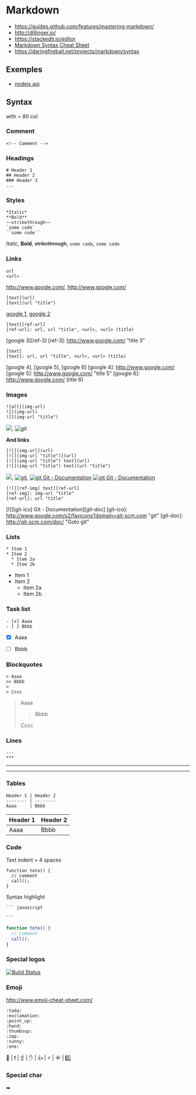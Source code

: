# Markdown

- https://guides.github.com/features/mastering-markdown/
- http://dillinger.io/
- https://stackedit.io/editor
- [Markdown Syntax Cheat Sheet](http://markable.in/file/aa191728-9dc7-11e1-91c7-984be164924a/)
- https://daringfireball.net/projects/markdown/syntax

## Exemples

- [nodejs api](https://github.com/nodejs/node/tree/master/doc/api)


## Syntax

with = 80 col


### Comment

<!-- Comment -->

    <!-- Comment -->


### Headings

    # Header 1
    ## Header 2
    ### Header 3
    ...

### Styles

    *Italic*
    **Bold**
    ~~strikethrough~~
    `some code`
    ``some code``

*Italic*,
**Bold**,
~~strikethrough~~,
`some code`,
``some code``


### Links

    url
    <url>

http://www.google.com/,
<http://www.google.com/>

    [text](url)
    [text](url "title")

[google 1](http://www.google.com/),
[google 2](http://www.google.com/ "title 2")

    [text][ref-url]
    [ref-url]: url, url "title", <url>, <url> (title)

[google 3][ref-3]
[ref-3]: http://www.google.com/ "title 3"
  
    [text]
    [text]: url, url "title", <url>, <url> (title)

[google 4], [google 5], [google 6]
[google 4]: http://www.google.com/
[google 5]: http://www.google.com/ "title 5"
[google 6]: <http://www.google.com/> (title 6)


### Images

    ![alt](img-url)
    ![](img-url)
    ![](img-url "title")

![](http://www.google.com/s2/favicons?domain=git-scm.com),
![](http://www.google.com/s2/favicons?domain=git-scm.com "git")

**And links**

    [![](img-url](url)
    [![](img-url "title")](url)
    [![](img-url "title") text](url)
    [![](img-url "title") text](url "title")

[![](http://www.google.com/s2/favicons?domain=git-scm.com)](http://git-scm.com/doc/),
[![](http://www.google.com/s2/favicons?domain=git-scm.com "git")](http://git-scm.com/doc/),
[![](http://www.google.com/s2/favicons?domain=git-scm.com "git") Git - Documentation](http://git-scm.com/doc/)
[![](http://www.google.com/s2/favicons?domain=git-scm.com "git") Git - Documentation](http://git-scm.com/doc/ "Goto git")

    [![][ref-img] text][ref-url]
    [ref-img]: img-url "title"
    [ref-url]: url "title"

[![][git-ico] Git - Documentation][git-doc]
[git-ico]: http://www.google.com/s2/favicons?domain=git-scm.com "git"
[git-doc]: http://git-scm.com/doc/ "Goto git"


### Lists

    * Item 1
    * Item 2
      * Item 2a
      * Item 2b

* Item 1
* Item 2
  * Item 2a
  * Item 2b


### Task list

    - [x] Aaaa
    - [ ] Bbbb

- [x] Aaaa
- [ ] Bbbb


### Blockquotes

    > Aaaa
    >> Bbbb
    >
    > Cccc

> Aaaa
>> Bbbb
>
> Cccc


### Lines

    ---
    ***

---
***


### Tables

    Header 1 | Header 2
    -------- | --------
    Aaaa     | Bbbb

Header 1 | Header 2
-------- | --------
Aaaa     | Bbbb


### Code

Text indent = 4 spaces

    function toto() {
      // comment
      call();
    }

Syntax highlight

    ``` javascript
    
    ```

``` javascript
function toto() {
  // comment
  call();
}
```

### Special logos

[![Build Status](https://travis-ci.org/ekalinin/github-markdown-toc.svg?branch=master)](https://travis-ci.org/ekalinin/github-markdown-toc)


### Emoji

http://www.emoji-cheat-sheet.com/

    :tada:
    :exclamation:
    :point_up:
    :hand:
    :thumbsup:
    :zap:
    :sunny:
    :one:

:tada: |
:exclamation: |
:point_up: |
:hand: |
:thumbsup: |
:zap: |
:sunny: |
:one:


### Special char

➥
